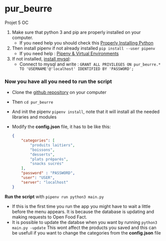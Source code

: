 # pur_beurre
Projet 5 OC

1. Make sure that python 3 and pip are properly installed on your computer.
    * If you need help you should check this [Properly Installing Python](http://docs.python-guide.org/en/latest/starting/installation/)
1. Then install pipenv if not already installed `pip install --user pipenv`
    * If you need help : [Pipenv & Virtual Environments](http://docs.python-guide.org/en/latest/dev/virtualenvs/)
1. If not installed, [install mysql](https://openclassrooms.com/courses/administrez-vos-bases-de-donnees-avec-mysql/installation-de-mysql):
    * Connect to mysql and write : ```GRANT ALL PRIVILEGES ON pur_beurre.* TO 'USERNAME'@'localhost' IDENTIFIED BY 'PASSWORD';```

### Now you have all you need to run the script

* Clone the [github repository](https://github.com/pshop/pur_beurre) on your computer
* Then `cd pur_beurre`
* And init the pipenv `pipenv install`, note that it will install all the needed libraries and modules
* Modify the **config.json** file, it has to be like this:

    ```json
    {
        "categories": [
            "produits laitiers",
            "boissons",
            "desserts",
            "plats préparés",
            "snacks sucrés"
        ],
        "password" : "PASSWORD",
        "user": "USER",
        "server": "localhost"
    }
    ```
**Run the script** with `pipenv run python3 main.py`
* If this is the first time you run the app you might have to wait a little before the menu appears.
It is because the database is updating and making requests to Open Food Fact.
* It is possible to update the databse when you want by running `python3 main.py -update`
This wont affect the products you saved and this can be usefull if you want to change the categories from the **config.json** file